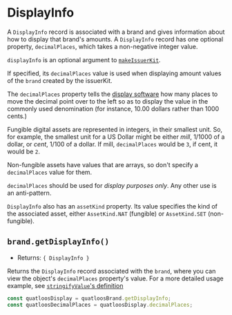 # DisplayInfo

A `DisplayInfo` record is associated with a brand and gives information about how to display that 
brand's amounts. A `DisplayInfo` record has one optional property, `decimalPlaces`, which takes a non-negative integer value.

`displayInfo` is an optional argument to [`makeIssuerKit`](./issuer.md#makeissuerkit-allegedname-assetkind-displayinfo).

If specified, its `decimalPlaces` value is used when displaying amount values of the `brand` created by the issuerKit.

The `decimalPlaces` property tells the [display software](https://github.com/Agoric/agoric-sdk/tree/HEAD/packages/ui-components)
how many places to move the decimal point over to the left so as to display the value
in the commonly used denomination (for instance, 10.00 dollars rather than 1000 cents.) 

Fungible digital assets are represented in integers, in their smallest unit.
So, for example, the smallest unit for a US Dollar might be either *mill*, 1/1000 of a 
dollar, or *cent*, 1/100 of a dollar. If mill, `decimalPlaces` would be `3`, if cent, it
would be `2`. 

Non-fungible assets have values that are arrays, so don't specify a `decimalPlaces` value
for them. 

`decimalPlaces` should be used for *display purposes only*. Any
other use is an anti-pattern.

`DisplayInfo` also has an `assetKind` property. Its value specifies the kind of the associated asset, either
`AssetKind.NAT` (fungible) or `AssetKind.SET` (non-fungible).

## `brand.getDisplayInfo()`
- Returns: `{ DisplayInfo }`

Returns the `DisplayInfo` record associated with the `brand`, where
you can view the object's `decimalPlaces` property's value. For a more
detailed usage example, 
see [`stringifyValue`'s definition](https://github.com/Agoric/agoric-sdk/blob/477feeba3c013fa02b1955f4ccae9b55e5dc6c2f/packages/ui-components/src/display/display.js#L57)

```js
const quatloosDisplay = quatloosBrand.getDisplayInfo;
const quatloosDecimalPlaces = quatloosDisplay.decimalPlaces;
```
